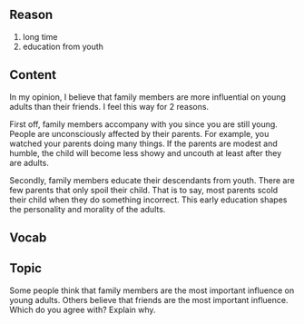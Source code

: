 ## Reason
1. long time
2. education from youth

## Content
In my opinion, I believe that  family members are more influential on young adults than their friends. I feel this way for 2 reasons.

First off, family members accompany with you since you are still young. People are unconsciously affected by their parents. For example, you watched your parents doing many things. If the parents are modest and humble, the child will become less showy and uncouth at least after they are adults.

Secondly, family members educate their descendants from youth. There are few parents that only spoil their child. That is to say, most parents scold their child when they do something incorrect. This early education shapes the personality and morality of the adults.

## Vocab

## Topic
Some people think that family members are the most important influence on young adults. Others believe that friends are the most important influence. Which do you agree with? Explain why.